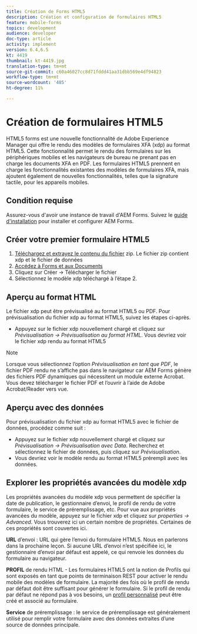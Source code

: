 ```yaml
---
title: Création de Forms HTML5
description: Création et configuration de formulaires HTML5
feature: mobile-forms
topics: development
audience: developer
doc-type: article
activity: implement
version: 6.4,6.5
kt: 4419
thumbnail: kt-4419.jpg
translation-type: tm+mt
source-git-commit: c60a46027cc8d71fddd41aa31dbb569e4df94823
workflow-type: tm+mt
source-wordcount: '485'
ht-degree: 11%

---
```



# Création de formulaires HTML5

HTML5 forms est une nouvelle fonctionnalité de Adobe Experience Manager qui offre le rendu des modèles de formulaires XFA (xdp) au format HTML5. Cette fonctionnalité permet le rendu des formulaires sur les périphériques mobiles et les navigateurs de bureau ne prenant pas en charge les documents XFA en PDF. Les formulaires HTML5 prennent en charge les fonctionnalités existantes des modèles de formulaires XFA, mais ajoutent également de nouvelles fonctionnalités, telles que la signature tactile, pour les appareils mobiles.

## Condition requise

Assurez-vous d&#39;avoir une instance de travail d&#39;AEM Forms. Suivez le [guide d&#39;installation](https://docs.adobe.com/content/help/en/experience-manager-65/forms/install-aem-forms/osgi-installation/installing-configuring-aem-forms-osgi.html) pour installer et configurer AEM Forms.

## Créer votre premier formulaire HTML5

1. [Téléchargez et extrayez le contenu du fichier](assets/assets.zip) zip. Le fichier zip contient xdp et le fichier de données
2. [Accédez à Forms et aux Documents](http://localhost:4502/aem/forms.html/content/dam/formsanddocuments)
3. Cliquez sur Créer -> Télécharger le fichier
4. Sélectionnez le modèle xdp téléchargé à l’étape 2.

## Aperçu au format HTML

Le fichier xdp peut être prévisualisé au format HTML5 ou PDF. Pour prévisualisation du fichier xdp au format HTML5, suivez les étapes ci-après.

* Appuyez sur le fichier xdp nouvellement chargé et cliquez sur _Prévisualisation -> Prévisualisation au format HTML_. Vous devriez voir le fichier xdp rendu au format HTML5

>[!NOTE]
>Lorsque vous sélectionnez l’option _Prévisualisation en tant que PDF_, le fichier PDF rendu ne s’affiche pas dans le navigateur car AEM Forms génère des fichiers PDF dynamiques qui nécessitent un module externe Acrobat. Vous devez télécharger le fichier PDF et l’ouvrir à l’aide de Adobe Acrobat/Reader vers vue.


## Aperçu avec des données

Pour prévisualisation du fichier xdp au format HTML5 avec le fichier de données, procédez comme suit :

* Appuyez sur le fichier xdp nouvellement chargé et cliquez sur _Prévisualisation -> Prévisualisation avec Data_. Recherchez et sélectionnez le fichier de données, puis cliquez sur _Prévisualisation_.
* Vous devriez voir le modèle rendu au format HTML5 prérempli avec les données.

## Explorer les propriétés avancées du modèle xdp

Les propriétés avancées du modèle xdp vous permettent de spécifier la date de publication, le gestionnaire d’envoi, le profil de rendu de votre formulaire, le service de préremplissage, etc. Pour vue aux propriétés avancées du modèle, appuyez sur le fichier xdp et cliquez sur _properties -> Advanced_. Vous trouverez ici un certain nombre de propriétés. Certaines de ces propriétés sont couvertes ici.

**URL**  d’envoi : URL qui gère l’envoi du formulaire HTML5. Nous en parlerons dans la prochaine leçon. Si aucune URL d’envoi n’est spécifiée ici, le gestionnaire d’envoi par défaut est appelé, ce qui renvoie les données du formulaire au navigateur.

**PROFIL**  de rendu HTML - Les formulaires HTML5 ont la notion de Profils qui sont exposés en tant que points de terminaison REST pour activer le rendu mobile des modèles de formulaire. La majorité des fois où le profil de rendu par défaut doit être suffisant pour générer le formulaire. Si le profil de rendu par défaut ne répond pas à vos besoins, un [profil personnalisé](https://docs.adobe.com/content/help/en/experience-manager-64/forms/html5-forms/custom-profile.html) peut être créé et associé au formulaire.

**Service**  de préremplissage : le service de préremplissage est généralement utilisé pour remplir votre formulaire avec des données extraites d’une source de données principale.

